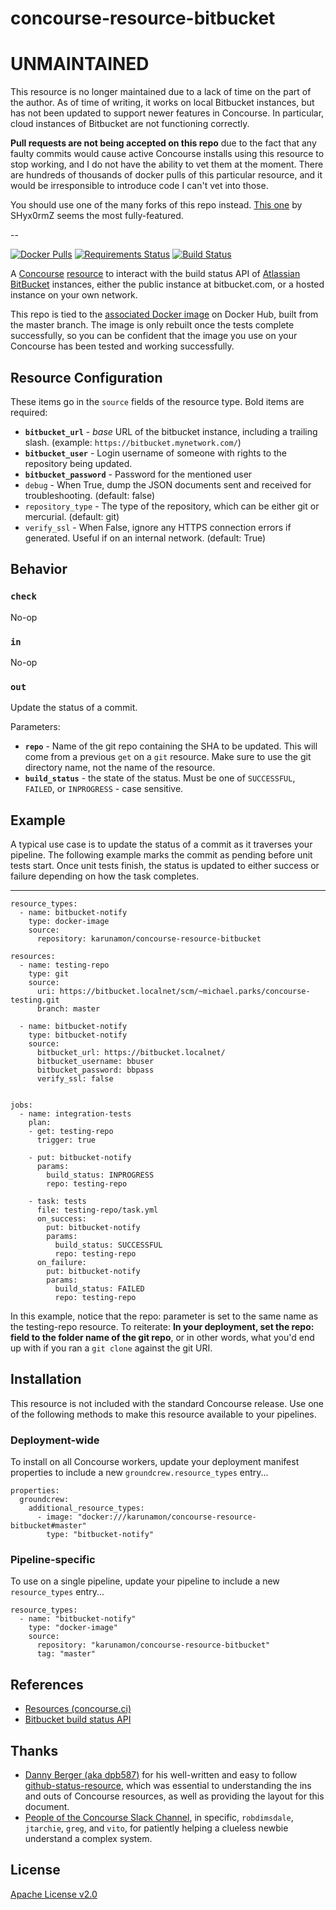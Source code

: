 # concourse-resource-bitbucket

# UNMAINTAINED
This resource is no longer maintained due to a lack of time on the part of the author. As of time of writing, it works on local Bitbucket instances, but has not been updated to support newer features in Concourse. In particular, cloud instances of Bitbucket are not functioning correctly.

**Pull requests are not being accepted on this repo** due to the fact that any faulty commits would cause active Concourse installs using this resource to stop working, and I do not have the ability to vet them at the moment. There are hundreds of thousands of docker pulls of this particular resource, and it would be irresponsible to introduce code I can't vet into those.

You should use one of the many forks of this repo instead. [This one](https://github.com/SHyx0rmZ/bitbucket-build-status-resource) by SHyx0rmZ seems the most fully-featured.


--

[![Docker Pulls](https://img.shields.io/docker/pulls/karunamon/concourse-resource-bitbucket.svg?maxAge=2592000)](https://hub.docker.com/r/karunamon/concourse-resource-bitbucket/)
[![Requirements Status](https://requires.io/github/Karunamon/concourse-resource-bitbucket/requirements.svg?branch=master)](https://requires.io/github/Karunamon/concourse-resource-bitbucket/requirements/?branch=master)
[![Build Status](https://travis-ci.org/Karunamon/concourse-resource-bitbucket.svg?branch=master)](https://travis-ci.org/Karunamon/concourse-resource-bitbucket)

A [Concourse](http://concourse.ci/) [resource](http://concourse.ci/resources.html) to interact with the build status API of [Atlassian BitBucket](https://www.atlassian.com/software/bitbucket) instances, either the public instance at bitbucket.com, or a hosted instance on your own network.

This repo is tied to the [associated Docker image](https://hub.docker.com/r/karunamon/concourse-resource-bitbucket/) on Docker Hub, built from the master branch. The image is only rebuilt once the tests complete successfully, so you can be confident that the image you use on your Concourse has been tested and working successfully.

## Resource Configuration

These items go in the `source` fields of the resource type. Bold items are required:

 * **`bitbucket_url`** - *base* URL of the bitbucket instance, including a trailing slash. (example: `https://bitbucket.mynetwork.com/`)
 * **`bitbucket_user`** - Login username of someone with rights to the repository being updated.
 * **`bitbucket_password`** - Password for the mentioned user
 * `debug` - When True, dump the JSON documents sent and received for troubleshooting. (default: false)
 * `repository_type` - The type of the repository, which can be either git or mercurial. (default: git)
 * `verify_ssl` - When False, ignore any HTTPS connection errors if generated. Useful if on an internal network. (default: True)


## Behavior


### `check`

No-op


### `in`

No-op

### `out`

Update the status of a commit.

Parameters:

 * **`repo`** - Name of the git repo containing the SHA to be updated. This will come from a previous `get` on a `git` resource. Make sure to use the git directory name, not the name of the resource.
 * **`build_status`** - the state of the status. Must be one of `SUCCESSFUL`, `FAILED`, or `INPROGRESS` - case sensitive.


## Example

A typical use case is to update the status of a commit as it traverses your pipeline. The following example marks the commit as pending before unit tests start. Once unit tests finish, the status is updated to either success or failure depending on how the task completes.

---
    resource_types:
      - name: bitbucket-notify
        type: docker-image
        source:
          repository: karunamon/concourse-resource-bitbucket

    resources:
      - name: testing-repo
        type: git
        source:
          uri: https://bitbucket.localnet/scm/~michael.parks/concourse-testing.git
          branch: master

      - name: bitbucket-notify
        type: bitbucket-notify
        source:
          bitbucket_url: https://bitbucket.localnet/
          bitbucket_username: bbuser
          bitbucket_password: bbpass
          verify_ssl: false


    jobs:
      - name: integration-tests
        plan:
        - get: testing-repo
          trigger: true

        - put: bitbucket-notify
          params:
            build_status: INPROGRESS
            repo: testing-repo

        - task: tests
          file: testing-repo/task.yml
          on_success:
            put: bitbucket-notify
            params:
              build_status: SUCCESSFUL
              repo: testing-repo
          on_failure:
            put: bitbucket-notify
            params:
              build_status: FAILED
              repo: testing-repo

In this example, notice that the repo: parameter is set to the same name as the testing-repo resource. To reiterate: **In your deployment, set the repo: field to the folder name of the git repo**, or in other words, what you'd end up with if you ran a `git clone` against the git URI.

## Installation

This resource is not included with the standard Concourse release. Use one of the following methods to make this resource available to your pipelines.


### Deployment-wide

To install on all Concourse workers, update your deployment manifest properties to include a new `groundcrew.resource_types` entry...

    properties:
      groundcrew:
        additional_resource_types:
          - image: "docker:///karunamon/concourse-resource-bitbucket#master"
            type: "bitbucket-notify"                   

### Pipeline-specific

To use on a single pipeline, update your pipeline to include a new `resource_types` entry...

    resource_types:
      - name: "bitbucket-notify"
        type: "docker-image"
        source:
          repository: "karunamon/concourse-resource-bitbucket"
          tag: "master"


## References

 * [Resources (concourse.ci)](https://concourse.ci/resources.html)
 * [Bitbucket build status API](https://developer.atlassian.com/bitbucket/server/docs/latest/how-tos/updating-build-status-for-commits.html)


## Thanks

* [Danny Berger (aka dpb587)](https://github.com/dpb587) for his well-written and easy to follow [github-status-resource](https://github.com/dpb587/github-status-resource), which was essential to understanding the ins and outs of Concourse resources, as well as providing the layout for this document.
* [People of the Concourse Slack Channel](https://concourseci.slack.com/messages/general/), in specific, `robdimsdale`, `jtarchie`, `greg`, and `vito`, for patiently helping a clueless newbie understand a complex system.

## License

[Apache License v2.0]('./LICENSE')
